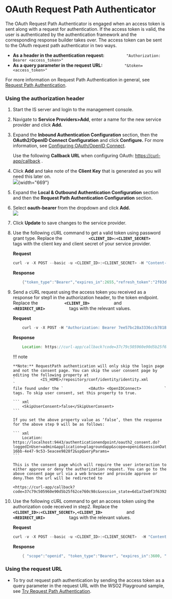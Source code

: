 # OAuth Request Path Authenticator

The OAuth Request Path Authenticator is engaged when an access token is
sent along with a request for authentication. If the access token is
valid, the user is authenticated by the authentication framework and the
corresponding response builder takes over. The access token can be sent
to the OAuth request path authenticator in two ways.

-   **As a header in the authentication request:**
    `          "Authorization: Bearer <access_token>"         `
-   **As a query parameter in the request URL:**
    `          "&token=<access_token>"         `

For more information on Request Path Authentication in general, see
[Request Path Authentication](_Request_Path_Authentication_).

### Using the authorization header

1.  Start the IS server and login to the management console.
2.  Navigate to **Service Providers\>Add**, enter a name for the new
    service provider and click **Add.**
3.  Expand the **Inbound Authentication Configuration** section, then
    the **OAuth2/OpenID Connect Configuration** and click **Configure.**
    For more information, see [Configuring OAuth/OpenID
    Connect](_Configuring_OAuth2-OpenID_Connect_Single-Sign-On_).

    Use the following **Callback URL** when configuring OAuth:
    [https://curl-app/callback](https://www.google.com/url?q=https%3A%2F%2Fcurl-app%2Fcallback&sa=D&sntz=1&usg=AFQjCNFg_ALm4TWPOaAI9WC2YYeVsjmcZA)
    .

4.  Click **Add** and take note of the **Client Key** that is generated
    as you will need this later on.  
    ![](attachments/103329848/103329849.png){width="669"}
5.  Expand the **Local & Outbound Authentication Configuration** section
    and then the **Request Path Authentication Configuration** section.
6.  Select **oauth-bearer** from the dropdown and click **Add.**  
    **![](attachments/103329848/103329850.png)**
7.  Click **Update** to save changes to the service provider.

8.  Use the following cURL command to get a valid token using password
    grant type. Replace the
    **`            <CLIENT_ID>:<CLIENT_SECRET>           `** tags with
    the client key and client secret of your service provider.

    **Request**

    ``` java
    curl -v -X POST --basic -u <CLIENT_ID>:<CLIENT_SECRET> -H "Content-Type: application/x-www-form-urlencoded;charset=UTF-8" -k -d "grant_type=password&username=USERNAME&password=PASSWORD" https://localhost:9443/oauth2/token
    ```

    **Response**

    ``` java
        {"token_type":"Bearer","expires_in":2655,"refresh_token":"2f03de95b8e196f78c94d07c23c9ef0a","access_token":"7ee57bc28a3336ccb7818b499941e4e4"}
    ```

9.  Send a cURL request using the access token you received as a
    response for step1 in the authorization header, to the token
    endpoint. Replace the **`            <CLIENT_ID>           `** and
    **`            <REDIRECT_URI>           `** tags with the relevant
    values.

    **Request**

    ``` java
        curl -v -X POST -H "Authorization: Bearer 7ee57bc28a3336ccb7818b499941e4e4" -H "Content-Type: application/x-www-form-urlencoded;charset=UTF-8" -k -d "response_type=code&client_id=<CLIENT_ID>&redirect_uri=<REDIRECT_URI>&scope=openid"  https://localhost:9443/oauth2/authorize
    ```

    **Response**

    ``` java
        Location: https://curl-app/callback?code=37c79c505960e90d5b25f62ce760c98c&session_state=6d1a72e0f3f6392d6648ec5e6ed0
    ```

    !!! note
    
        **Note:** RequestPath authentication will only skip the login page
        and not the consent page. You can skip the user consent page by
        editing the following property at
        `           <IS_HOME>/repository/conf/identity/identity.xml          `
        file found under the `           <OAuth> <OpenIDConnect>          `
        tags. To skip user consent, set this property to true.
    
        ``` xml
            <SkipUserConsent>false</SkipUserConsent>
        ```
    
        If you set the above property value as ‘false’, then the response
        for the above step 9 will be as follows:
    
        ``` xml
            Location: https://localhost:9443/authenticationendpoint/oauth2_consent.do?loggedInUser=admin&application=plagroundapp&scope=openid&sessionDataKeyConsent=a14f4a5d-16bb-4e47-9c53-5eacee9828f2&spQueryParams=
        ```
    
        This is the consent page which will require the user interaction to
        either approve or deny the authorization request. You can go to the
        above consent page url via a web browser and provide approve or
        deny.Then the url will be redirected to
    
        <https://curl-app/callback?code=37c79c505960e90d5b25f62ce760c98c&session_state=6d1a72e0f3f6392d6648ec5e6ed0>
    

10. Use the following cURL command to get an access token using the
    authorization code received in step2. Replace the
    **`            <CLIENT_ID>:<CLIENT_SECRET>,<CLIENT_ID>           `**
    and **`            <REDIRECT_URI>           `** tags with the
    relevant values.

      

    **Request**

    ``` java
    curl -v -X POST --basic -u <CLIENT_ID>:<CLIENT_SECRET>  -H "Content-Type: application/x-www-form-urlencoded;charset=UTF-8" -k -d "grant_type=authorization_code&client_id=<CLIENT_ID>&redirect_uri=<REDIRECT_URI>&code=37c79c505960e90d5b25f62ce760c98c&scope=openid" https://localhost:9443/oauth2/token
    ```

    **Response**

    ``` java
        { "scope":"openid", "token_type":"Bearer", "expires_in":3600, "refresh_token":"70f202ca2e4ecf571d0b6d2e49af8f3a", "id_token":"eyJhbGciOiJSUzI1NiJ9.eyJhdXRoX3RpbWUiOjE0NjA0NTkzMTYsImV4cCI6MTQ2MDQ2MjkxNiwic3ViIjoiYWRtaW4iLCJhenAiOiJlN2VrQldVTVBITnFTNU5WQmhxNGhmNWZqMkVhIiwiYXRfaGFzaCI6IkhCWFVKQW50LWFMV3JxQlZJcTFoV2ciLCJhdWQiOlsiZTdla0JXVU1QSE5xUzVOVkJocTRoZjVmajJFYSJdLCJpc3MiOiJodHRwczpcL1wvbG9jYWxob3N0Ojk0NDNcL29hdXRoMlwvdG9rZW4iLCJpYXQiOjE0NjA0NTkzMTZ9.PiqVn7B2vuICHmodnn9udjQrvGqRR-PZr-M8x8Xijg0bnAvzXY4hxqZ5luaLitBH2IgQ5p0Rh_gjPI7TWcQA7AK3iBCp7c29QY78hSSqt38_iG5bC0MYWoluH-jg5f3iyJ3aQ-DPAZexCXxEv65RPF5EDNfhA0fUFcsu79cb89k", "access_token":"7d6c01fb6bfaca22f01d9a24219cce45" }
    ```

### Using the request URL

-   To try out request path authentication by sending the access token
    as a query parameter in the request URL with the WSO2 Playground
    sample, see [Try Request Path
    Authentication](_Try_Request_Path_Authentication_).
